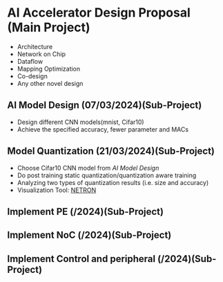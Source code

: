 # AI Accelerator Design Proposal (Main Project)
- Architecture  
- Network on Chip  
- Dataflow  
- Mapping Optimization  
- Co-design  
- Any other novel design  

## AI Model Design (07/03/2024)(Sub-Project)
- Design different CNN models(mnist, Cifar10)   
- Achieve the specified accuracy, fewer parameter and MACs  

## Model Quantization (21/03/2024)(Sub-Project)
- Choose Cifar10 CNN model from *AI Model Design*   
- Do post training static quantization/quantization aware training    
- Analyzing two types of quantization results (i.e. size and accuracy)   
- Visualization Tool: [NETRON](https://netron.app/)  

## Implement PE (/2024)(Sub-Project)



## Implement NoC (/2024)(Sub-Project)



## Implement Control and peripheral (/2024)(Sub-Project)




